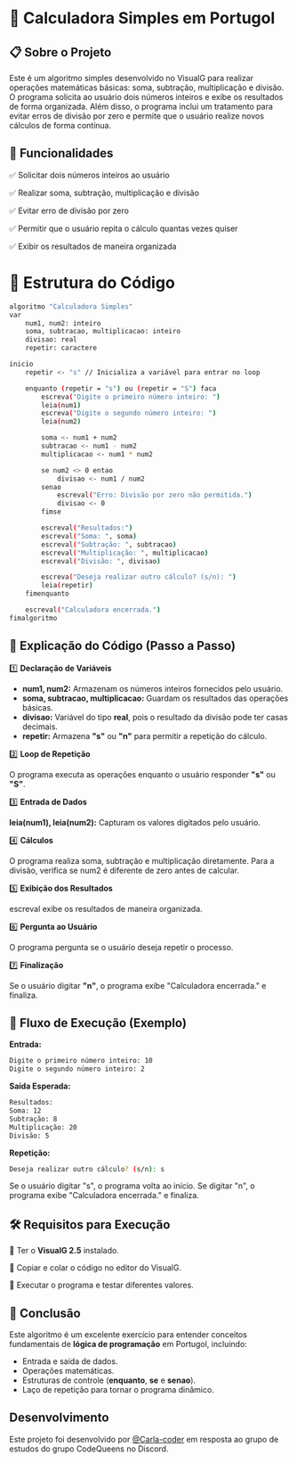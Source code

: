 
# 📌 Calculadora Simples em Portugol

## 📋 Sobre o Projeto

Este é um algoritmo simples desenvolvido no VisualG para realizar operações matemáticas básicas: soma, subtração, multiplicação e divisão. O programa solicita ao usuário dois números inteiros e exibe os resultados de forma organizada.
Além disso, o programa inclui um tratamento para evitar erros de divisão por zero e permite que o usuário realize novos cálculos de forma contínua.

## 🚀 Funcionalidades

✅ Solicitar dois números inteiros ao usuário

✅ Realizar soma, subtração, multiplicação e divisão

✅ Evitar erro de divisão por zero

✅ Permitir que o usuário repita o cálculo quantas vezes quiser

✅ Exibir os resultados de maneira organizada

# 📌 Estrutura do Código

```bash
algoritmo "Calculadora Simples"
var
    num1, num2: inteiro
    soma, subtracao, multiplicacao: inteiro
    divisao: real
    repetir: caractere

inicio
    repetir <- "s" // Inicializa a variável para entrar no loop

    enquanto (repetir = "s") ou (repetir = "S") faca
        escreva("Digite o primeiro número inteiro: ")
        leia(num1)
        escreva("Digite o segundo número inteiro: ")
        leia(num2)

        soma <- num1 + num2
        subtracao <- num1 - num2
        multiplicacao <- num1 * num2

        se num2 <> 0 entao
            divisao <- num1 / num2
        senao
            escreval("Erro: Divisão por zero não permitida.")
            divisao <- 0
        fimse

        escreval("Resultados:")
        escreval("Soma: ", soma)
        escreval("Subtração: ", subtracao)
        escreval("Multiplicação: ", multiplicacao)
        escreval("Divisão: ", divisao)

        escreva("Deseja realizar outro cálculo? (s/n): ")
        leia(repetir)
    fimenquanto  

    escreval("Calculadora encerrada.")
fimalgoritmo
```

## 📝 Explicação do Código (Passo a Passo)

1️⃣ **Declaração de Variáveis**
- **num1, num2:** Armazenam os números inteiros fornecidos pelo usuário.
- **soma, subtracao, multiplicacao:** Guardam os resultados das operações básicas.
- **divisao:** Variável do tipo **real**, pois o resultado da divisão pode ter casas decimais.
- **repetir:** Armazena **"s"**  ou **"n"** para permitir a repetição do cálculo.

2️⃣ **Loop de Repetição**

O programa executa as operações enquanto o usuário responder **"s"** ou **"S"**.

3️⃣ **Entrada de Dados**

**leia(num1), leia(num2):** Capturam os valores digitados pelo usuário.

4️⃣ **Cálculos**

O programa realiza soma, subtração e multiplicação diretamente.
Para a divisão, verifica se num2 é diferente de zero antes de calcular.

5️⃣ **Exibição dos Resultados**

escreval exibe os resultados de maneira organizada.

6️⃣ **Pergunta ao Usuário**

O programa pergunta se o usuário deseja repetir o processo.

7️⃣ **Finalização**

Se o usuário digitar **"n"**, o programa exibe "Calculadora encerrada." e finaliza.

## 🔄 Fluxo de Execução (Exemplo)

**Entrada:**

```bash
Digite o primeiro número inteiro: 10
Digite o segundo número inteiro: 2
```
**Saída Esperada:**
```bash
Resultados:
Soma: 12
Subtração: 8
Multiplicação: 20
Divisão: 5
```
**Repetição:**
```bash
Deseja realizar outro cálculo? (s/n): s
```

Se o usuário digitar "s", o programa volta ao início. Se digitar "n", o programa exibe "Calculadora encerrada." e finaliza.


## 🛠 Requisitos para Execução

🔹 Ter o **VisualG 2.5** instalado.

🔹 Copiar e colar o código no editor do VisualG.

🔹 Executar o programa e testar diferentes valores.

## 📌 Conclusão

Este algoritmo é um excelente exercício para entender conceitos fundamentais de **lógica de programação** em Portugol, incluindo:

- Entrada e saída de dados.
- Operações matemáticas.
- Estruturas de controle (**enquanto**, **se** e **senao**).
- Laço de repetição para tornar o programa dinâmico.

## Desenvolvimento

Este projeto foi desenvolvido por [@Carla-coder](https://www.github.com/Carla-coder) em resposta ao grupo de estudos do grupo CodeQueens no Discord.

